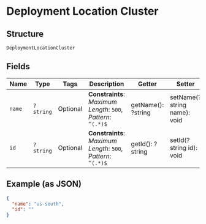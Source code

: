 
# Deployment Location Cluster

## Structure

`DeploymentLocationCluster`

## Fields

| Name | Type | Tags | Description | Getter | Setter |
|  --- | --- | --- | --- | --- | --- |
| `name` | `?string` | Optional | **Constraints**: *Maximum Length*: `500`, *Pattern*: `^(.*)$` | getName(): ?string | setName(?string name): void |
| `id` | `?string` | Optional | **Constraints**: *Maximum Length*: `500`, *Pattern*: `^(.*)$` | getId(): ?string | setId(?string id): void |

## Example (as JSON)

```json
{
  "name": "us-south",
  "id": ""
}
```

